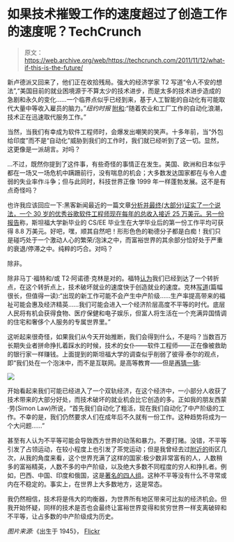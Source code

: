 # 如果技术摧毁工作的速度超过了创造工作的速度呢？TechCrunch

> 原文：<https://web.archive.org/web/https://techcrunch.com/2011/11/12/what-if-this-is-the-future/>

新卢德派又回来了，他们正在收拾残局。强大的经济学家 T2 写道“令人不安的想法”,“美国目前的就业困境源于不算太少的技术进步，而是太多的技术进步造成的急剧和永久的变化……一个临界点似乎已经到来，基于人工智能的自动化有可能取代大量中等收入雇员的脑力。”*纽约时报* [附和](https://web.archive.org/web/20230205004102/http://www.nytimes.com/2011/10/24/technology/economists-see-more-jobs-for-machines-not-people.html):“随着农业和工厂工作的自动化浪潮，技术正在迅速取代服务工作。”

当然，当我们有幸成为软件工程师时，会爆发出嘲笑的笑声。十多年前，当“外包给印度”而不是“自动化”威胁到我们的工作时，我们就已经听到了这一切。显然，这更像是一派胡言。对吗？

…不过，既然你提到了这件事，有些奇怪的事情正在发生。美国、欧洲和日本似乎都在一场又一场危机中蹒跚前行，没有喘息的机会；大多数发达国家都在与令人虚弱的失业率作斗争；但与此同时，科技世界正像 1999 年一样蓬勃发展。这不是有点奇怪吗？

也许我应该回应一下:黑客新闻最近的一篇文章[分析并最终(大部分)证实了一个说法，一个 30 岁的优秀谷歌软件工程师现在每年的总收入接近 25 万美元。另一份](https://web.archive.org/web/20230205004102/http://news.ycombinator.com/item?id=3202661)[报告](https://web.archive.org/web/20230205004102/http://news.ycombinator.com/item?id=3141716)称，斯坦福大学新毕业的 CS/EE 毕业生在大学毕业后的第一份工作平均可获得 8.8 万美元。好吧，嘿，顺其自然吧！形形色色的勒德分子都是白痴！我们只是碰巧处于一个激动人心的繁荣/泡沫之中，而富裕世界的其余部分恰好处于严重的衰退/停滞之中。纯粹的巧合。对吗？

除非。

除非马丁·福特和/或 T2·阿诺德·克林是对的。福特[认为](https://web.archive.org/web/20230205004102/http://econfuture.wordpress.com/2011/06/07/productivity-and-employment-a-structural-change/)我们已经到达了一个转折点，在这个转折点上，技术破坏就业的速度快于创造就业的速度。克林[写道](https://web.archive.org/web/20230205004102/http://american.com/archive/2011/november/what-if-middle-class-jobs-disappear)(篇幅很长，但值得一读):“出现的新工作可能不会产生中产阶级……生产率提高带来的福祉可能会惠及经济精英……我们可能会进入一个经济阶层高度不平等的时代。底层人民将有机会获得食物、医疗保健和电子娱乐，但富人将生活在一个充满异国情调的住宅和奢侈个人服务的专属世界里。”

这听起来很奇怪，如果我们从今天开始推断，我们会得到什么，不是吗？当数百万长期失业者拼命挣扎着踩水的时候，技术的女仆——软件工程师——正在像被救助的银行家一样赚钱。上面提到的斯坦福大学的调查似乎削弱了彼得·泰尔的观点，即“我们处在一个泡沫中，而不是互联网。是高等教育——但是[再猜一猜](https://web.archive.org/web/20230205004102/http://marginalrevolution.com/marginalrevolution/2011/10/why-the-current-revenue-model-of-higher-education-is-in-trouble.html):

[![](img/23bc105270dd37206dcda05264f31cbc.png)](https://web.archive.org/web/20230205004102/http://marginalrevolution.com/marginalrevolution/2011/10/why-the-current-revenue-model-of-higher-education-is-in-trouble.html)

开始看起来我们可能已经进入了一个双轨经济，在这个经济中，一小部分人收获了技术带来的大部分好处，而技术破坏的就业机会比它创造的多。正如我的朋友西蒙·劳(Simon Law)所说，“首先我们自动化了粗活，现在我们自动化了中产阶级的工作。不幸的是，我们仍然要求人们在成年后不久就有一份工作。这种趋势将成为一个大问题……”

甚至有人认为不平等可能会导致西方世界的动荡和暴力。不要打赌。没错，不平等引发了占领运动，在较小程度上也引发了茶党运动；但是我曾经去过[附近的](https://web.archive.org/web/20230205004102/http://rezendi.com/tales.htm)街区几次，从我的角度来看，这个世界充满了这样的国家:极少数非常富有的人，人数稍多的富裕精英，人数不多的中产阶级，以及绝大多数不同程度的穷人和挣扎者。例如，巴西、中国、印度和俄国，这是[著名的四人组](https://web.archive.org/web/20230205004102/http://en.wikipedia.org/wiki/BRIC)。这种不平等没有什么不寻常或内在不稳定的。事实上，在世界上大多数地方，这是常态。

我仍然相信，技术将是伟大的均衡器，为世界所有地区带来可比拟的经济机会。但我开始怀疑，同样的技术是否也会最终让富裕世界变得和贫穷世界一样支离破碎和不平等，让占多数的中产阶级成为历史。

*图片来源:*《出生于 1945》， [Flickr](https://web.archive.org/web/20230205004102/http://www.flickr.com/photos/12567713@N00/5382369087/)